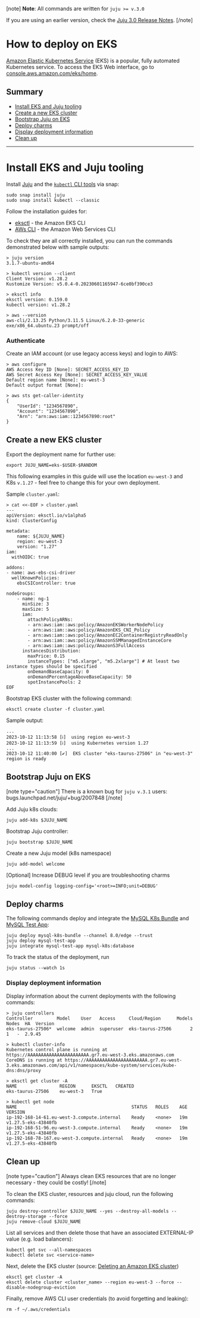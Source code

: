 [note]
**Note**: All commands are written for `juju >= v.3.0`

If you are using an earlier version,  check the [Juju 3.0 Release Notes](https://juju.is/docs/juju/roadmap#heading--juju-3-0-0---22-oct-2022).
[/note]

# How to deploy on EKS

[Amazon Elastic Kubernetes Service](https://aws.amazon.com/eks/) (EKS) is a popular, fully automated Kubernetes service. To access the EKS Web interface, go to [console.aws.amazon.com/eks/home](https://console.aws.amazon.com/eks/home).

## Summary
* [Install EKS and Juju tooling](#heading--install-eks-juju)
* [Create a new EKS cluster](#heading--create-eks-cluster)
* [Bootstrap Juju on EKS](#heading--boostrap-juju)
* [Deploy charms](#heading--deploy-charms)
* [Display deployment information](#heading--display-information)
* [Clean up](#heading--clean-up)

---

# Install EKS and Juju tooling

Install [Juju](https://juju.is/docs/juju/install-juju) and the [`kubectl` CLI tools](https://kubernetes.io/docs/tasks/tools/) via snap:
```shell
sudo snap install juju
sudo snap install kubectl --classic
```
Follow the installation guides for:
* [eksctl](https://eksctl.io/installation/) - the Amazon EKS CLI
* [AWs CLI](https://docs.aws.amazon.com/cli/latest/userguide/getting-started-install.html) - the Amazon Web Services CLI

To check they are all correctly installed, you can run the commands demonstrated below with sample outputs:

```console
> juju version
3.1.7-ubuntu-amd64

> kubectl version --client
Client Version: v1.28.2
Kustomize Version: v5.0.4-0.20230601165947-6ce0bf390ce3

> eksctl info
eksctl version: 0.159.0
kubectl version: v1.28.2

> aws --version
aws-cli/2.13.25 Python/3.11.5 Linux/6.2.0-33-generic exe/x86_64.ubuntu.23 prompt/off
```

### Authenticate

Create an IAM account (or use legacy access keys) and login to AWS:
```shell
> aws configure
AWS Access Key ID [None]: SECRET_ACCESS_KEY_ID
AWS Secret Access Key [None]: SECRET_ACCESS_KEY_VALUE
Default region name [None]: eu-west-3
Default output format [None]:

> aws sts get-caller-identity
{
    "UserId": "1234567890",
    "Account": "1234567890",
    "Arn": "arn:aws:iam::1234567890:root"
}
```

## Create a new EKS cluster

Export the deployment name for further use:
```shell
export JUJU_NAME=eks-$USER-$RANDOM
```

This following examples in this guide will use the location `eu-west-3` and K8s `v.1.27` - feel free to change this for your own deployment.

Sample `cluster.yaml`:

```shell
> cat <<-EOF > cluster.yaml
---
apiVersion: eksctl.io/v1alpha5
kind: ClusterConfig

metadata:
    name: ${JUJU_NAME}
    region: eu-west-3
    version: "1.27"
iam:
  withOIDC: true

addons:
- name: aws-ebs-csi-driver
  wellKnownPolicies:
    ebsCSIController: true

nodeGroups:
    - name: ng-1
      minSize: 3
      maxSize: 5
      iam:
        attachPolicyARNs:
        - arn:aws:iam::aws:policy/AmazonEKSWorkerNodePolicy
        - arn:aws:iam::aws:policy/AmazonEKS_CNI_Policy
        - arn:aws:iam::aws:policy/AmazonEC2ContainerRegistryReadOnly
        - arn:aws:iam::aws:policy/AmazonSSMManagedInstanceCore
        - arn:aws:iam::aws:policy/AmazonS3FullAccess
      instancesDistribution:
        maxPrice: 0.15
        instanceTypes: ["m5.xlarge", "m5.2xlarge"] # At least two instance types should be specified
        onDemandBaseCapacity: 0
        onDemandPercentageAboveBaseCapacity: 50
        spotInstancePools: 2
EOF
```
Bootstrap EKS cluster with the following command:
```shell
eksctl create cluster -f cluster.yaml
```
Sample output:
```shell
...
2023-10-12 11:13:58 [ℹ]  using region eu-west-3
2023-10-12 11:13:59 [ℹ]  using Kubernetes version 1.27
...
2023-10-12 11:40:00 [✔]  EKS cluster "eks-taurus-27506" in "eu-west-3" region is ready
```


## Bootstrap Juju on EKS
[note type="caution"]
There is a known bug for `juju v.3.1` users: 
bugs.launchpad.net/juju/+bug/2007848
[/note]

Add Juju k8s clouds:
```shell
juju add-k8s $JUJU_NAME
```
Bootstrap Juju controller:
```shell
juju bootstrap $JUJU_NAME
```
Create a new Juju model (k8s namespace)
```shell
juju add-model welcome
```
[Optional] Increase DEBUG level if you are troubleshooting charms 
```shell
juju model-config logging-config='<root>=INFO;unit=DEBUG'
```

## Deploy charms

The following commands deploy and integrate the [MySQL K8s Bundle](https://charmhub.io/mysql-k8s-bundle) and [MySQL Test App](https://charmhub.io/mysql-test-app):
```shell
juju deploy mysql-k8s-bundle --channel 8.0/edge --trust
juju deploy mysql-test-app
juju integrate mysql-test-app mysql-k8s:database
```

To track the status of the deployment, run
```shell
juju status --watch 1s
```

### Display deployment information

Display information about the current deployments with the following commands:

```shell
> juju controllers
Controller         Model    User   Access     Cloud/Region      Models  Nodes  HA  Version
eks-taurus-27506*  welcome  admin  superuser  eks-taurus-27506       2      1   -  2.9.45  

> kubectl cluster-info 
Kubernetes control plane is running at https://AAAAAAAAAAAAAAAAAAAAAAA.gr7.eu-west-3.eks.amazonaws.com
CoreDNS is running at https://AAAAAAAAAAAAAAAAAAAAAAA.gr7.eu-west-3.eks.amazonaws.com/api/v1/namespaces/kube-system/services/kube-dns:dns/proxy

> eksctl get cluster -A
NAME			    REGION		EKSCTL   CREATED
eks-taurus-27506	eu-west-3	True

> kubectl get node
NAME                                           STATUS   ROLES    AGE   VERSION
ip-192-168-14-61.eu-west-3.compute.internal    Ready    <none>   19m   v1.27.5-eks-43840fb
ip-192-168-51-96.eu-west-3.compute.internal    Ready    <none>   19m   v1.27.5-eks-43840fb
ip-192-168-78-167.eu-west-3.compute.internal   Ready    <none>   19m   v1.27.5-eks-43840fb
```

## Clean up
[note type="caution"]
Always clean EKS resources that are no longer necessary -  they could be costly!
[/note]

To clean the EKS cluster, resources and juju cloud, run the following commands:

```shell
juju destroy-controller $JUJU_NAME --yes --destroy-all-models --destroy-storage --force
juju remove-cloud $JUJU_NAME
```

List all services and then delete those that have an associated EXTERNAL-IP value (e.g. load balancers):
```shell
kubectl get svc --all-namespaces
kubectl delete svc <service-name> 
```
Next, delete the EKS cluster  (source: [Deleting an Amazon EKS cluster]((https://docs.aws.amazon.com/eks/latest/userguide/delete-cluster.html) )) 
```shell
eksctl get cluster -A
eksctl delete cluster <cluster_name> --region eu-west-3 --force --disable-nodegroup-eviction
```
Finally, remove AWS CLI user credentials (to avoid forgetting and leaking):
```shell
rm -f ~/.aws/credentials
```